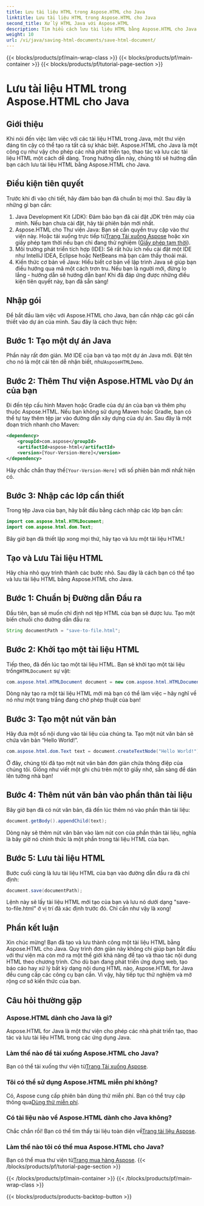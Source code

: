 ```yaml
---
title: Lưu tài liệu HTML trong Aspose.HTML cho Java
linktitle: Lưu tài liệu HTML trong Aspose.HTML cho Java
second_title: Xử lý HTML Java với Aspose.HTML
description: Tìm hiểu cách lưu tài liệu HTML bằng Aspose.HTML cho Java với hướng dẫn từng bước toàn diện được thiết kế dành cho người mới bắt đầu và chuyên gia.
weight: 10
url: /vi/java/saving-html-documents/save-html-document/
---
```


{{< blocks/products/pf/main-wrap-class >}}
{{< blocks/products/pf/main-container >}}
{{< blocks/products/pf/tutorial-page-section >}}

# Lưu tài liệu HTML trong Aspose.HTML cho Java

## Giới thiệu
Khi nói đến việc làm việc với các tài liệu HTML trong Java, một thư viện đáng tin cậy có thể tạo ra tất cả sự khác biệt. Aspose.HTML cho Java là một công cụ như vậy cho phép các nhà phát triển tạo, thao tác và lưu các tài liệu HTML một cách dễ dàng. Trong hướng dẫn này, chúng tôi sẽ hướng dẫn bạn cách lưu tài liệu HTML bằng Aspose.HTML cho Java. 
## Điều kiện tiên quyết
Trước khi đi vào chi tiết, hãy đảm bảo bạn đã chuẩn bị mọi thứ. Sau đây là những gì bạn cần:
1. Java Development Kit (JDK): Đảm bảo bạn đã cài đặt JDK trên máy của mình. Nếu bạn chưa cài đặt, hãy tải phiên bản mới nhất.
2.  Aspose.HTML cho Thư viện Java: Bạn sẽ cần quyền truy cập vào thư viện này. Hoặc tải xuống trực tiếp từ[Trang Tải xuống Aspose](https://releases.aspose.com/html/java/) hoặc xin giấy phép tạm thời nếu bạn chỉ đang thử nghiệm ([Giấy phép tạm thời](https://purchase.aspose.com/temporary-license/)).
3. Môi trường phát triển tích hợp (IDE): Sẽ rất hữu ích nếu cài đặt một IDE như IntelliJ IDEA, Eclipse hoặc NetBeans mà bạn cảm thấy thoải mái.
4. Kiến thức cơ bản về Java: Hiểu biết cơ bản về lập trình Java sẽ giúp bạn điều hướng qua mã một cách trơn tru. Nếu bạn là người mới, đừng lo lắng - hướng dẫn sẽ hướng dẫn bạn!
Khi đã đáp ứng được những điều kiện tiên quyết này, bạn đã sẵn sàng!
## Nhập gói
Để bắt đầu làm việc với Aspose.HTML cho Java, bạn cần nhập các gói cần thiết vào dự án của mình. Sau đây là cách thực hiện:
## Bước 1: Tạo một dự án Java
 Phần này rất đơn giản. Mở IDE của bạn và tạo một dự án Java mới. Đặt tên cho nó là một cái tên dễ nhận biết, như`AsposeHTMLDemo`.
## Bước 2: Thêm Thư viện Aspose.HTML vào Dự án của bạn
Đi đến tệp cấu hình Maven hoặc Gradle của dự án của bạn và thêm phụ thuộc Aspose.HTML. Nếu bạn không sử dụng Maven hoặc Gradle, bạn có thể tự tay thêm tệp jar vào đường dẫn xây dựng của dự án. Sau đây là một đoạn trích nhanh cho Maven:
```xml
<dependency>
    <groupId>com.aspose</groupId>
    <artifactId>aspose-html</artifactId>
    <version>[Your-Version-Here]</version>
</dependency>
```
 Hãy chắc chắn thay thế`[Your-Version-Here]` với số phiên bản mới nhất hiện có.
## Bước 3: Nhập các lớp cần thiết
Trong tệp Java của bạn, hãy bắt đầu bằng cách nhập các lớp bạn cần:
```java
import com.aspose.html.HTMLDocument;
import com.aspose.html.dom.Text;
```
Bây giờ bạn đã thiết lập xong mọi thứ, hãy tạo và lưu một tài liệu HTML!
## Tạo và Lưu Tài liệu HTML
Hãy chia nhỏ quy trình thành các bước nhỏ. Sau đây là cách bạn có thể tạo và lưu tài liệu HTML bằng Aspose.HTML cho Java.
## Bước 1: Chuẩn bị Đường dẫn Đầu ra
Đầu tiên, bạn sẽ muốn chỉ định nơi tệp HTML của bạn sẽ được lưu. Tạo một biến chuỗi cho đường dẫn đầu ra:
```java
String documentPath = "save-to-file.html";
```
## Bước 2: Khởi tạo một tài liệu HTML
 Tiếp theo, đã đến lúc tạo một tài liệu HTML. Bạn sẽ khởi tạo một tài liệu trống`HTMLDocument` sự vật:
```java
com.aspose.html.HTMLDocument document = new com.aspose.html.HTMLDocument();
```
Dòng này tạo ra một tài liệu HTML mới mà bạn có thể làm việc – hãy nghĩ về nó như một trang trắng đang chờ phép thuật của bạn!
## Bước 3: Tạo một nút văn bản
Hãy đưa một số nội dung vào tài liệu của chúng ta. Tạo một nút văn bản sẽ chứa văn bản “Hello World!”.
```java
com.aspose.html.dom.Text text = document.createTextNode("Hello World!");
```
Ở đây, chúng tôi đã tạo một nút văn bản đơn giản chứa thông điệp của chúng tôi. Giống như viết một ghi chú trên một tờ giấy nhớ, sẵn sàng để dán lên tường nhà bạn!
## Bước 4: Thêm nút văn bản vào phần thân tài liệu
Bây giờ bạn đã có nút văn bản, đã đến lúc thêm nó vào phần thân tài liệu:
```java
document.getBody().appendChild(text);
```
Dòng này sẽ thêm nút văn bản vào làm nút con của phần thân tài liệu, nghĩa là bây giờ nó chính thức là một phần trong tài liệu HTML của bạn.
## Bước 5: Lưu tài liệu HTML
Bước cuối cùng là lưu tài liệu HTML của bạn vào đường dẫn đầu ra đã chỉ định:
```java
document.save(documentPath);
```
Lệnh này sẽ lấy tài liệu HTML mới tạo của bạn và lưu nó dưới dạng "save-to-file.html" ở vị trí đã xác định trước đó. Chỉ cần như vậy là xong!
## Phần kết luận
Xin chúc mừng! Bạn đã tạo và lưu thành công một tài liệu HTML bằng Aspose.HTML cho Java. Quy trình đơn giản này không chỉ giúp bạn bắt đầu với thư viện mà còn mở ra một thế giới khả năng để tạo và thao tác nội dung HTML theo chương trình.
Cho dù bạn đang phát triển ứng dụng web, tạo báo cáo hay xử lý bất kỳ dạng nội dung HTML nào, Aspose.HTML for Java đều cung cấp các công cụ bạn cần. Vì vậy, hãy tiếp tục thử nghiệm và mở rộng cơ sở kiến thức của bạn.
## Câu hỏi thường gặp
### Aspose.HTML dành cho Java là gì?  
Aspose.HTML for Java là một thư viện cho phép các nhà phát triển tạo, thao tác và lưu tài liệu HTML trong các ứng dụng Java.
### Làm thế nào để tải xuống Aspose.HTML cho Java?  
 Bạn có thể tải xuống thư viện từ[Trang Tải xuống Aspose](https://releases.aspose.com/html/java/).
### Tôi có thể sử dụng Aspose.HTML miễn phí không?  
 Có, Aspose cung cấp phiên bản dùng thử miễn phí. Bạn có thể truy cập thông qua[Dùng thử miễn phí](https://releases.aspose.com/).
### Có tài liệu nào về Aspose.HTML dành cho Java không?  
 Chắc chắn rồi! Bạn có thể tìm thấy tài liệu toàn diện về[Trang tài liệu Aspose](https://reference.aspose.com/html/java/).
### Làm thế nào tôi có thể mua Aspose.HTML cho Java?  
 Bạn có thể mua thư viện từ[Trang mua hàng Aspose](https://purchase.aspose.com/buy).
{{< /blocks/products/pf/tutorial-page-section >}}

{{< /blocks/products/pf/main-container >}}
{{< /blocks/products/pf/main-wrap-class >}}

{{< blocks/products/products-backtop-button >}}
